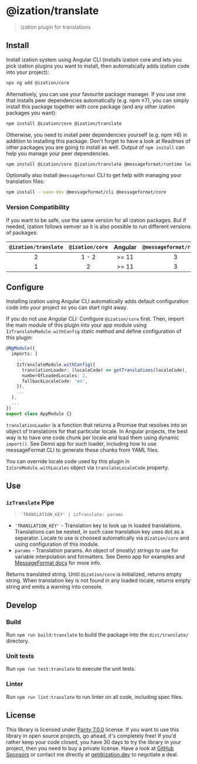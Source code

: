 # @ization/translate

> ization plugin for translations

## Install

Install ization system using Angular CLI (installs ization core and lets you pick ization plugins you want to install, then automatically adds ization code into your project):

```sh
npx ng add @ization/core
```

Alternatively, you can use your favourite package manager. If you use one that installs peer dependencies automatically (e.g. npm ≥7), you can simply install this package together with core package (and any other ization packages you want):

```sh
npm install @ization/core @ization/translate
```

Otherwise, you need to install peer dependencies yourself (e.g. npm ≤6) in addition to installing this package. Don't forget to have a look at Readmes of other packages you are going to install as well. Output of `npm install` can help you manage your peer dependencies.

```sh
npm install @ization/core @ization/translate @messageformat/runtime lodash
```

Optionally also install `@messageformat` CLI to get help with managing your translation files:

```sh
npm install --save-dev @messageformat/cli @messageformat/core
```

### Version Compatibility

If you want to be safe, use the same version for all ization packages. But if needed, ization follows semver so it is also possible to run different versions of packages:

`@ization/translate` | `@ization/core` | Angular | `@messageformat/runtime` | `lodash`
:-: | :-: | :-: | :-: | :-:
2 | 1 - 2 | >= 11 | 3 | 4
1 | 2 | >= 11 | 3 | 4

## Configure

Installing ization using Angular CLI automatically adds default configuration code into your project so you can start right away.

If you do not use Angular CLI: Configure `@ization/core` first. Then, import the main module of this plugin into your app module using `IzTranslateModule.withConfig` static method and define configuration of this plugin:

```typescript
@NgModule({
  imports: [
    ...
    IzTranslateModule.withConfig({
      translationLoader: (localeCode) => getTranslations(localeCode),
      numberOfLoadedLocales: 2,
      fallbackLocaleCode: 'en',
    }),
    ...
  ],
  ...
})
export class AppModule {}
```

`translationLoader` is a function that returns a Promise that resolves into an object of translations for that particular locale. In Angular projects, the best way is to have one code chunk per locale and load them using dynamic `import()`. See Demo app for such loader, including how to use messageFormat CLI to generate these chunks from YAML files.

You can override locale code used by this plugin in `IzCoreModule.withLocales` object via `translateLocaleCode` property.

## Use

### `izTranslate` Pipe

> `'TRANSLATION_KEY' | izTranslate: params`

* `'TRANSLATION_KEY'` - Translation key to look up in loaded translations. Translations can be nested, in such case translation key uses dot as a separator. Locale to use is choosed automatically via `@ization/core` and using configuration of this module.
* `params` - Translation params. An object of (mostly) strings to use for variable interpolation and formatters. See Demo app for examples and [MessageFormat docs](http://messageformat.github.io/messageformat/guide/) for more info.

Returns translated string. Until `@ization/core` is initialized, returns empty string. When translation key is not found in any loaded locale, returns empty string and emits a warning into console.

## Develop

### Build

Run `npm run build:translate` to build the package into the `dist/translate/` directory.

### Unit tests

Run `npm run test:translate` to execute the unit tests.

### Linter

Run `npm run lint:translate` to run linter on all code, including spec files.

## License

This library is licensed under [Parity 7.0.0](https://github.com/ization/ization/blob/latest/LICENSE.md) license. If you want to use this library in open source projects, go ahead, it's completely free! If you'd rather keep your code closed, you have 30 days to try the library in your project, then you need to buy a private license. Have a look at [GitHub Sponsors](https://github.com/sponsors/katemihalikova) or contact me directly at <get@ization.dev> to negotiate a deal.
